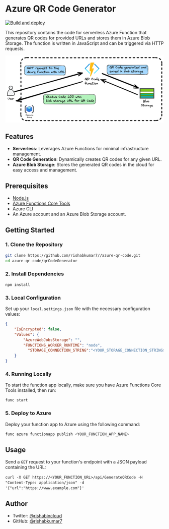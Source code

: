 # Azure QR Code Generator

[![Build and deploy](https://github.com/rishabkumar7/azure-qr-code/actions/workflows/main_qr-code-generator7.yml/badge.svg)](https://github.com/rishabkumar7/azure-qr-code/actions/workflows/main_qr-code-generator7.yml)

This repository contains the code for serverless Azure Function that generates QR codes for provided URLs and stores them in Azure Blob Storage. The function is written in JavaScript and can be triggered via HTTP requests.

![Azure QR Code Generator Architecture](./assets/azure-qr-code-architecture.png)

## Features

-   **Serverless**: Leverages Azure Functions for minimal infrastructure management.
-   **QR Code Generation**: Dynamically creates QR codes for any given URL.
-   **Azure Blob Storage**: Stores the generated QR codes in the cloud for easy access and management.

## Prerequisites

-   [Node.js](https://nodejs.org/)
-   [Azure Functions Core Tools](https://learn.microsoft.com/en-us/azure/azure-functions/functions-run-local?tabs=linux%2Cisolated-process%2Cnode-v4%2Cpython-v2%2Chttp-trigger%2Ccontainer-apps&pivots=programming-language-csharp)
-   Azure CLI
-   An Azure account and an Azure Blob Storage account.

## Getting Started

### 1. Clone the Repository

``` bash
git clone https://github.com/rishabkumar7//azure-qr-code.git
cd azure-qr-code/qrCodeGenerator
```

### 2. Install Dependencies

```bash
npm install
```

### 3. Local Configuration

Set up your `local.settings.json` file with the necessary configuration values:

```json
{
    "IsEncrypted": false,
    "Values": {
        "AzureWebJobsStorage": "",
        "FUNCTIONS_WORKER_RUNTIME": "node",
	      "STORAGE_CONNECTION_STRING":"<YOUR_STORAGE_CONNECTION_STRING>"
    }
}
```

### 4. Running Locally

To start the function app locally, make sure you have Azure Functions Core Tools installed, then run:

```bash
func start
```

### 5. Deploy to Azure

Deploy your function app to Azure using the following command:

```bash
func azure functionapp publish <YOUR_FUNCTION_APP_NAME>
```

## Usage

Send a `GET` request to your function's endpoint with a JSON payload containing the URL:

`curl -X GET https://<YOUR_FUNCTION_URL>/api/GenerateQRCode -H "Content-Type: application/json" -d '{"url":"https://www.example.com"}'`

## Author

- Twitter: [@rishabincloud](https://twitter.com/rishabincloud)
- GitHub: [@rishabkumar7](https://github.com/rishabkumar7)